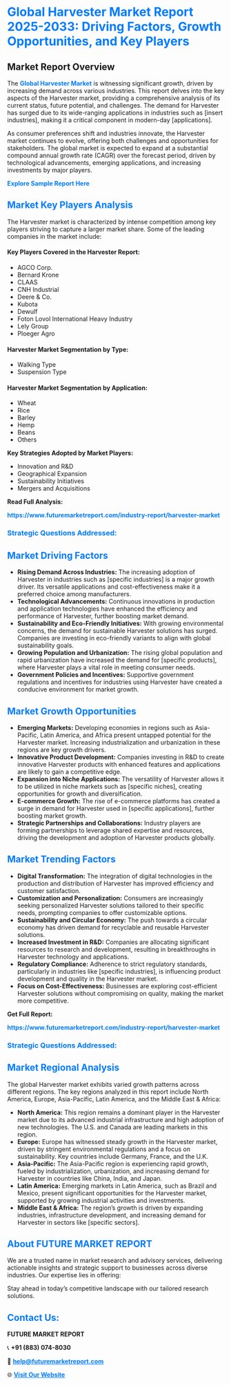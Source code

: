 <h1 style="color: #007BFF;">Global Harvester Market Report 2025-2033: Driving Factors, Growth Opportunities, and Key Players</h1>

<section id="overview">
<h2>Market Report Overview</h2>
<p>The <a href="https://www.futuremarketreport.com/industry-report/harvester-market" style="color: #007BFF; text-decoration: none;"><strong>Global Harvester Market</strong></a> is witnessing significant growth, driven by increasing demand across various industries. This report delves into the key aspects of the Harvester market, providing a comprehensive analysis of its current status, future potential, and challenges. The demand for Harvester has surged due to its wide-ranging applications in industries such as [insert industries], making it a critical component in modern-day [applications].</p>
<p>As consumer preferences shift and industries innovate, the Harvester market continues to evolve, offering both challenges and opportunities for stakeholders. The global market is expected to expand at a substantial compound annual growth rate (CAGR) over the forecast period, driven by technological advancements, emerging applications, and increasing investments by major players.</p>
</section>

<section id="overview">
<p><a href="https://www.futuremarketreport.com/request-sample/reportId=107365" style="color: #007BFF; text-decoration: none;"><strong>Explore Sample Report Here</strong></a></p>
</section>

<section id="key-players">
<h2 style="color: #007BFF;">Market Key Players Analysis</h2>
<p>The Harvester market is characterized by intense competition among key players striving to capture a larger market share. Some of the leading companies in the market include:</p>
<h4>Key Players Covered in the Harvester Report:</h4>
<ul><li>AGCO Corp.</li><li>Bernard Krone</li><li>CLAAS</li><li>CNH Industrial</li><li>Deere &amp; Co.</li><li>Kubota</li><li>Dewulf</li><li>Foton Lovol International Heavy Industry</li><li>Lely Group</li><li>Ploeger Agro</li></ul>
<h4>Harvester Market Segmentation by Type:</h4>
<ul><li>Walking Type</li><li>Suspension Type</li></ul>

<h4>Harvester Market Segmentation by Application:</h4>
<ul><li>Wheat</li><li>Rice</li><li>Barley</li><li>Hemp</li><li>Beans</li><li>Others</li></ul>
<p><strong>Key Strategies Adopted by Market Players:</strong></p>
<ul>
<li>Innovation and R&D</li>
<li>Geographical Expansion</li>
<li>Sustainability Initiatives</li>
<li>Mergers and Acquisitions</li>
</ul>
</section>

<section>
<p><strong>Read Full Analysis: </strong></p><a href="https://www.futuremarketreport.com/industry-report/harvester-market" style="color: #007BFF; text-decoration: none;"><strong>https://www.futuremarketreport.com/industry-report/harvester-market</strong></a>
<h3 style="color: #007BFF;">Strategic Questions Addressed:</h3>
</section>

<section id="driving-factors">
<h2 style="color: #007BFF;">Market Driving Factors</h2>
<ul>
<li><strong>Rising Demand Across Industries:</strong> The increasing adoption of Harvester in industries such as [specific industries] is a major growth driver. Its versatile applications and cost-effectiveness make it a preferred choice among manufacturers.</li>
<li><strong>Technological Advancements:</strong> Continuous innovations in production and application technologies have enhanced the efficiency and performance of Harvester, further boosting market demand.</li>
<li><strong>Sustainability and Eco-Friendly Initiatives:</strong> With growing environmental concerns, the demand for sustainable Harvester solutions has surged. Companies are investing in eco-friendly variants to align with global sustainability goals.</li>
<li><strong>Growing Population and Urbanization:</strong> The rising global population and rapid urbanization have increased the demand for [specific products], where Harvester plays a vital role in meeting consumer needs.</li>
<li><strong>Government Policies and Incentives:</strong> Supportive government regulations and incentives for industries using Harvester have created a conducive environment for market growth.</li>
</ul>
</section>

<section id="growth-opportunities">
<h2 style="color: #007BFF;">Market Growth Opportunities</h2>
<ul>
<li><strong>Emerging Markets:</strong> Developing economies in regions such as Asia-Pacific, Latin America, and Africa present untapped potential for the Harvester market. Increasing industrialization and urbanization in these regions are key growth drivers.</li>
<li><strong>Innovative Product Development:</strong> Companies investing in R&D to create innovative Harvester products with enhanced features and applications are likely to gain a competitive edge.</li>
<li><strong>Expansion into Niche Applications:</strong> The versatility of Harvester allows it to be utilized in niche markets such as [specific niches], creating opportunities for growth and diversification.</li>
<li><strong>E-commerce Growth:</strong> The rise of e-commerce platforms has created a surge in demand for Harvester used in [specific applications], further boosting market growth.</li>
<li><strong>Strategic Partnerships and Collaborations:</strong> Industry players are forming partnerships to leverage shared expertise and resources, driving the development and adoption of Harvester products globally.</li>
</ul>
</section>

<section id="trending-factors">
<h2 style="color: #007BFF;">Market Trending Factors</h2>
<ul>
<li><strong>Digital Transformation:</strong> The integration of digital technologies in the production and distribution of Harvester has improved efficiency and customer satisfaction.</li>
<li><strong>Customization and Personalization:</strong> Consumers are increasingly seeking personalized Harvester solutions tailored to their specific needs, prompting companies to offer customizable options.</li>
<li><strong>Sustainability and Circular Economy:</strong> The push towards a circular economy has driven demand for recyclable and reusable Harvester solutions.</li>
<li><strong>Increased Investment in R&D:</strong> Companies are allocating significant resources to research and development, resulting in breakthroughs in Harvester technology and applications.</li>
<li><strong>Regulatory Compliance:</strong> Adherence to strict regulatory standards, particularly in industries like [specific industries], is influencing product development and quality in the Harvester market.</li>
<li><strong>Focus on Cost-Effectiveness:</strong> Businesses are exploring cost-efficient Harvester solutions without compromising on quality, making the market more competitive.</li>
</ul>
</section>

<section>
<p><strong>Get Full Report: </strong></p><a href="https://www.futuremarketreport.com/industry-report/harvester-market" style="color: #007BFF; text-decoration: none;"><strong>https://www.futuremarketreport.com/industry-report/harvester-market</strong></a>
<h3 style="color: #007BFF;">Strategic Questions Addressed:</h3>
</section>


<section id="regional-analysis">
<h2 style="color: #007BFF;">Market Regional Analysis</h2>
<p>The global Harvester market exhibits varied growth patterns across different regions. The key regions analyzed in this report include North America, Europe, Asia-Pacific, Latin America, and the Middle East & Africa:</p>
<ul>
<li><strong>North America:</strong> This region remains a dominant player in the Harvester market due to its advanced industrial infrastructure and high adoption of new technologies. The U.S. and Canada are leading markets in this region.</li>
<li><strong>Europe:</strong> Europe has witnessed steady growth in the Harvester market, driven by stringent environmental regulations and a focus on sustainability. Key countries include Germany, France, and the U.K.</li>
<li><strong>Asia-Pacific:</strong> The Asia-Pacific region is experiencing rapid growth, fueled by industrialization, urbanization, and increasing demand for Harvester in countries like China, India, and Japan.</li>
<li><strong>Latin America:</strong> Emerging markets in Latin America, such as Brazil and Mexico, present significant opportunities for the Harvester market, supported by growing industrial activities and investments.</li>
<li><strong>Middle East & Africa:</strong> The region’s growth is driven by expanding industries, infrastructure development, and increasing demand for Harvester in sectors like [specific sectors].</li>
</ul>
</section>

<footer>
<h2 style="color: #007BFF;">About FUTURE MARKET REPORT</h2>
<p>We are a trusted name in market research and advisory services, delivering actionable insights and strategic support to businesses across diverse industries. Our expertise lies in offering:</p>

<p>Stay ahead in today’s competitive landscape with our tailored research solutions.</p>

<h2 style="color: #007BFF;">Contact Us:</h2>
<p><strong>FUTURE MARKET REPORT</strong></p>
<p>📞 <strong>+91 (883) 074-8030</strong></p>
<p>📧 <strong><a href="mailto:help@futuremarketreport.com" style="color: #007BFF;">help@futuremarketreport.com</a></strong></p>
<p>🌐 <strong><a href="https://www.futuremarketreport.com/" style="color: #007BFF;">Visit Our Website</a></strong></p>
</footer>